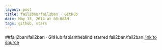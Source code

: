 ```yaml
---
layout: post
title: fail2ban/fail2ban · GitHub
date: May 13, 2014 at 08:08AM
tags: github, stars
---
```

##fail2ban/fail2ban · GitHub
fabiantheblind starred fail2ban/fail2ban
[link to source](http://ift.tt/QD69RL) 
